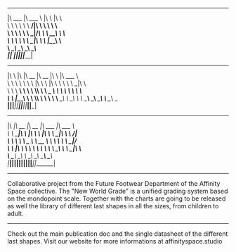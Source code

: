  ________   _______   ___       __                         
|\   ___  \|\  ___ \ |\  \     |\  \                       
\ \  \\ \  \ \   __/|\ \  \    \ \  \                      
 \ \  \\ \  \ \  \_|/_\ \  \  __\ \  \                     
  \ \  \\ \  \ \  \_|\ \ \  \|\__\_\  \                    
   \ \__\\ \__\ \_______\ \____________\                   
    \|__| \|__|\|_______|\|____________|                   
                  
 ___       __   ________  ________  ___       ________     
|\  \     |\  \|\   __  \|\   __  \|\  \     |\   ___ \    
\ \  \    \ \  \ \  \|\  \ \  \|\  \ \  \    \ \  \_|\ \   
 \ \  \  __\ \  \ \  \\\  \ \   _  _\ \  \    \ \  \ \\ \  
  \ \  \|\__\_\  \ \  \\\  \ \  \\  \\ \  \____\ \  \_\\ \ 
   \ \____________\ \_______\ \__\\ _\\ \_______\ \_______\
    \|____________|\|_______|\|__|\|__|\|_______|\|_______|
 
 ________  ________  ________  ________  _______           
|\   ____\|\   __  \|\   __  \|\   ___ \|\  ___ \          
\ \  \___|\ \  \|\  \ \  \|\  \ \  \_|\ \ \   __/|         
 \ \  \  __\ \   _  _\ \   __  \ \  \ \\ \ \  \_|/__       
  \ \  \|\  \ \  \\  \\ \  \ \  \ \  \_\\ \ \  \_|\ \      
   \ \_______\ \__\\ _\\ \__\ \__\ \_______\ \_______\     
    \|_______|\|__|\|__|\|__|\|__|\|_______|\|_______|     
______________________________________________________________________________________________________________________________________________                                                                                    
                                                                                                                                                                                                                                                                  
Collaborative project from the Future Footwear Department of the Affinity Space collective.
The "New World Grade" is a unified grading system based on the mondopoint scale. 
Together with the charts are going to be released as well the library of different last shapes in all the sizes, from children to adult.
______________________________________________________________________________________________________________________________________________

Check out the main publication doc and the single datasheet of the different last shapes.
Visit our website for more informations at affinityspace.studio
